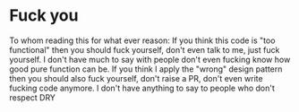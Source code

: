 # Fuck you
To whom reading this for what ever reason: 
If you think this code is "too functional" then you should fuck yourself, don't even talk to me, just fuck yourself. I don't have much to say with people don't even fucking know how good pure function can be.
If you think I apply the "wrong" design pattern then you should also fuck yourself, don't raise a PR, don't even write fucking code anymore. I don't have anything to say to people who don't respect DRY
